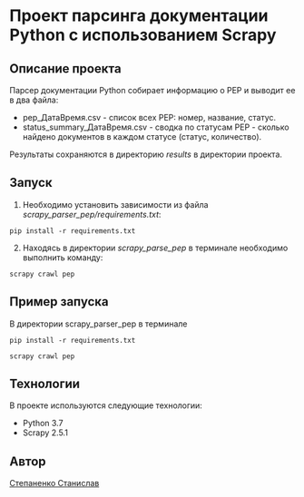 # Проект парсинга документации Python с использованием Scrapy

## Описание проекта
 Парсер документации Python собирает информацию о PEP и выводит ее в два файла:
 - pep_ДатаВремя.csv - список всех PEP: номер, название, статус.
 - status_summary_ДатаВремя.csv - сводка по статусам PEP - сколько найдено
документов в каждом статусе (статус, количество).

Результаты сохраняются в директорию _results_ в директории проекта.


## Запуск

1. Необходимо установить зависимости из файла _scrapy_parser_pep/requirements.txt_:

`pip install -r requirements.txt`

2. Находясь в директории _scrapy_parse_pep_ в терминале необходимо выполнить команду:

`scrapy crawl pep`

## Пример запуска

В директории scrapy_parser_pep в терминале

`pip install -r requirements.txt`

`scrapy crawl pep`

## Технологии

В проекте используются следующие технологии:

- Python 3.7
- Scrapy 2.5.1

## Автор

[Степаненко Станислав](https://t.me/tme_zoom)
